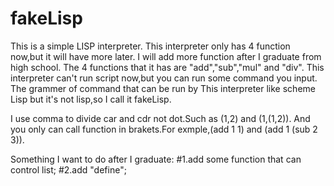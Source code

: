 # fakeLisp
This is a simple LISP interpreter.
This interpreter only has 4 function now,but it will have more later.
I will add more function after I graduate from high school.
The 4 functions that it has are "add","sub","mul" and "div".
This interpreter can't run script now,but you can run some command you input.
The grammer of command that can be run by This interpreter like scheme Lisp but it's not lisp,so I call it fakeLisp.


I use comma to divide car and cdr not dot.Such as (1,2) and (1,(1,2)).
And you only can call function in brakets.For exmple,(add 1 1) and (add 1 (sub 2 3)).

Something I want to do after I graduate:
#1.add some function that can control list;
#2.add "define";

